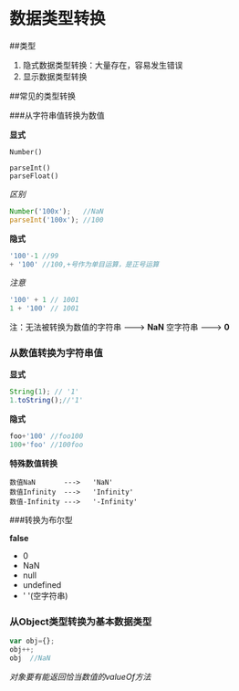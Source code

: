 数据类型转换
=====

##类型

1. 隐式数据类型转换：大量存在，容易发生错误
2. 显示数据类型转换

##常见的类型转换

###从字符串值转换为数值

**显式**

	Number()

	parseInt()
	parseFloat()

*区别*

```javascript
Number('100x');   //NaN
parseInt('100x'); //100						   
```

**隐式**

```javascript
'100'-1 //99
+ '100' //100,+号作为单目运算，是正号运算
```
*注意*

```javascript
'100' + 1 // 1001
1 + '100' // 1001
```

注：无法被转换为数值的字符串  ---> **NaN**
	                空字符串  ---> **0**

### 从数值转换为字符串值

**显式**

```javascript
String(1); // '1'
1.toString();//'1'
```

**隐式**

```javascript
foo+'100' //foo100
100+'foo' //100foo
```

**特殊数值转换**

	数值NaN       --->   'NaN'
	数值Infinity  --->   'Infinity'
	数值-Infinity --->   '-Infinity'

###转换为布尔型

**false**
	
* 0
* NaN
* null
* undefined
* ' '(空字符串)

### 从Object类型转换为基本数据类型

```javascript
var obj={};
obj++;
obj  //NaN
```

*对象要有能返回恰当数值的valueOf方法*
